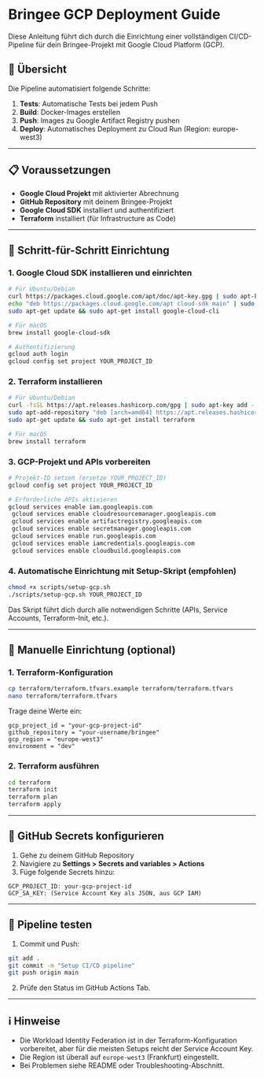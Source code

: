# Bringee GCP Deployment Guide

Diese Anleitung führt dich durch die Einrichtung einer vollständigen CI/CD-Pipeline für dein Bringee-Projekt mit Google Cloud Platform (GCP).

## 🎯 Übersicht

Die Pipeline automatisiert folgende Schritte:
1. **Tests**: Automatische Tests bei jedem Push
2. **Build**: Docker-Images erstellen
3. **Push**: Images zu Google Artifact Registry pushen
4. **Deploy**: Automatisches Deployment zu Cloud Run (Region: europe-west3)

---

## 📋 Voraussetzungen

- **Google Cloud Projekt** mit aktivierter Abrechnung
- **GitHub Repository** mit deinem Bringee-Projekt
- **Google Cloud SDK** installiert und authentifiziert
- **Terraform** installiert (für Infrastructure as Code)

---

## 🔧 Schritt-für-Schritt Einrichtung

### 1. Google Cloud SDK installieren und einrichten

```bash
# Für Ubuntu/Debian
curl https://packages.cloud.google.com/apt/doc/apt-key.gpg | sudo apt-key add -
echo "deb https://packages.cloud.google.com/apt cloud-sdk main" | sudo tee -a /etc/apt/sources.list.d/google-cloud-sdk.list
sudo apt-get update && sudo apt-get install google-cloud-cli

# Für macOS
brew install google-cloud-sdk

# Authentifizierung
gcloud auth login
gcloud config set project YOUR_PROJECT_ID
```

### 2. Terraform installieren

```bash
# Für Ubuntu/Debian
curl -fsSL https://apt.releases.hashicorp.com/gpg | sudo apt-key add -
sudo apt-add-repository "deb [arch=amd64] https://apt.releases.hashicorp.com $(lsb_release -cs) main"
sudo apt-get update && sudo apt-get install terraform

# Für macOS
brew install terraform
```

### 3. GCP-Projekt und APIs vorbereiten

```bash
# Projekt-ID setzen (ersetze YOUR_PROJECT_ID)
gcloud config set project YOUR_PROJECT_ID

# Erforderliche APIs aktivieren
gcloud services enable iam.googleapis.com
 gcloud services enable cloudresourcemanager.googleapis.com
 gcloud services enable artifactregistry.googleapis.com
 gcloud services enable secretmanager.googleapis.com
 gcloud services enable run.googleapis.com
 gcloud services enable iamcredentials.googleapis.com
 gcloud services enable cloudbuild.googleapis.com
```

### 4. Automatische Einrichtung mit Setup-Skript (empfohlen)

```bash
chmod +x scripts/setup-gcp.sh
./scripts/setup-gcp.sh YOUR_PROJECT_ID
```

Das Skript führt dich durch alle notwendigen Schritte (APIs, Service Accounts, Terraform-Init, etc.).

---

## 🔨 Manuelle Einrichtung (optional)

### 1. Terraform-Konfiguration

```bash
cp terraform/terraform.tfvars.example terraform/terraform.tfvars
nano terraform/terraform.tfvars
```

Trage deine Werte ein:

```hcl
gcp_project_id = "your-gcp-project-id"
github_repository = "your-username/bringee"
gcp_region = "europe-west3"
environment = "dev"
```

### 2. Terraform ausführen

```bash
cd terraform
terraform init
terraform plan
terraform apply
```

---

## 🔑 GitHub Secrets konfigurieren

1. Gehe zu deinem GitHub Repository
2. Navigiere zu **Settings > Secrets and variables > Actions**
3. Füge folgende Secrets hinzu:

```
GCP_PROJECT_ID: your-gcp-project-id
GCP_SA_KEY: (Service Account Key als JSON, aus GCP IAM)
```

---

## 🔄 Pipeline testen

1. Commit und Push:
```bash
git add .
git commit -m "Setup CI/CD pipeline"
git push origin main
```
2. Prüfe den Status im GitHub Actions Tab.

---

## ℹ️ Hinweise

- Die Workload Identity Federation ist in der Terraform-Konfiguration vorbereitet, aber für die meisten Setups reicht der Service Account Key.
- Die Region ist überall auf `europe-west3` (Frankfurt) eingestellt.
- Bei Problemen siehe README oder Troubleshooting-Abschnitt.

